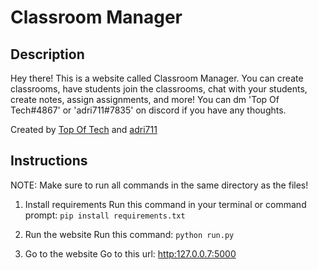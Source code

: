 # Classroom Manager
 
## Description
Hey there! This is a website called Classroom Manager. You can create classrooms, have students join the classrooms, chat with your students, create notes, assign assignments, and more! You can dm 'Top Of Tech#4867' or 'adri711#7835' on discord if you have any thoughts.

Created by [Top Of Tech](http:www.github.com/Top-Of-Tech) and [adri711](http:www.github.com/adri711)


## Instructions

NOTE: Make sure to run all commands in the same directory as the files!

1. Install requirements
    Run this command in your terminal or command prompt: `pip install requirements.txt`
    
2. Run the website
    Run this command: `python run.py`
    
3. Go to the website
    Go to this url: [http:127.0.0.7:5000](http:127.0.0.7:5000)
